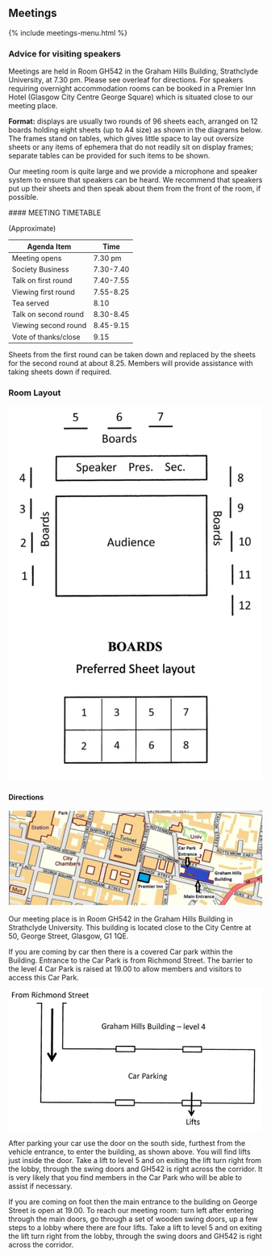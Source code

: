 ## Meetings

{% include meetings-menu.html %}

### Advice for visiting speakers

Meetings are held in Room GH542 in the Graham Hills Building, Strathclyde University, at 7.30 pm. Please see overleaf for directions. For speakers requiring overnight accommodation rooms can be booked in a Premier Inn Hotel (Glasgow City Centre George Square) which is situated close to our meeting place.

**Format:** displays are usually two rounds of 96 sheets each, arranged on 12 boards holding eight sheets (up to A4 size) as shown in the diagrams below. The frames stand on tables, which gives little space to lay out oversize sheets or any items of ephemera that do not readily sit on display frames; separate tables can be provided for such items to be shown.

Our meeting room is quite large and we provide a microphone and speaker system to ensure that speakers can be heard. We recommend that speakers put up their sheets and then speak about them from the front of the room, if possible.

#### MEETING TIMETABLE

(Approximate)

Agenda Item  | Time
----- | -------
Meeting opens | 7.30 pm
Society Business | 7.30-7.40
Talk on first round | 7.40-7.55
Viewing first round | 7.55-8.25
Tea served | 8.10
Talk on second round | 8.30-8.45
Viewing second round | 8.45-9.15
Vote of thanks/close | 9.15

Sheets from the first round can be taken down and replaced by the sheets for the second round at about 8.25. Members will provide assistance with taking sheets down if required.


### Room Layout

![Room Layout](images/room-layout.png)
#### Directions

![Map of Club location](images/map.png)

Our meeting place is in Room GH542 in the Graham Hills Building in Strathclyde University. This building is located close to the City Centre at 50, George Street, Glasgow, G1 1QE.

If you are coming by car then there is a covered Car park within the Building. Entrance to the Car Park is from Richmond Street. The barrier to the level 4 Car Park is raised at 19.00 to allow members and visitors to access this Car Park.

![parking-directions](images/directions.png)

After parking your car use the door on the south side, furthest from the vehicle entrance, to enter the building, as shown above. You will find lifts just inside the door. Take a lift to level 5 and on exiting the lift turn right from the lobby, through the swing doors and GH542 is right across the corridor. It is very likely that you find members in the Car Park who will be able to assist if necessary.

If you are coming on foot then the main entrance to the building on George Street is open at 19.00. To reach our meeting room: turn left after entering through the main doors, go through a set of wooden swing doors, up a few steps to a lobby where there are four lifts. Take a lift to level 5 and on exiting the lift turn right from the lobby, through the swing doors and GH542 is right across the corridor.